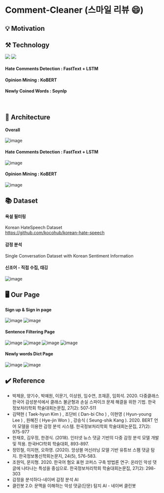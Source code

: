 # Comment-Cleaner (스마일 리뷰 😄)



## 💡 Motivation 



## ⚒ Technology 
<img src="https://img.shields.io/badge/Python-3776AB?style=flat-square&logo=Python&logoColor=white"/>

<img src="https://img.shields.io/badge/Django-092E20?style=flat-square&logo=Python&logoColor=white"/> 

#### Hate Comments Detection : FastText + LSTM <br>
#### Opinion Mining : KoBERT <br>
#### Newly Coined Words : Soynlp
<br>


## 🧩 Architecture
#### Overall 
![image](https://user-images.githubusercontent.com/73945188/170412288-ec334e9b-85db-462e-af54-dd25610a5eac.png) <br>

#### Hate Comments Detection : FastText + LSTM
![image](https://user-images.githubusercontent.com/73945188/170412312-ee365abe-3767-4945-a2cf-e23f4e253556.png) <br>

#### Opinion Mining : KoBERT
![image](https://user-images.githubusercontent.com/73945188/170412302-ee3e6386-db01-4b57-84d8-48ae0b7f4ac3.png)
 <br>



## 📚 Dataset
####  욕설 필터링 
Korean HateSpeech Dataset <br>
https://github.com/kocohub/korean-hate-speech

####  감정 분석
Single Conversation Dataset with Korean Sentiment Information

####  신조어 - 직접 수집, 태깅
![image](https://user-images.githubusercontent.com/73945188/170412167-c1f71d84-884a-4396-9458-7d20aa44c5f5.png)


## 🖥 Our Page
#### Sign up & Sign in page
![image](https://user-images.githubusercontent.com/73945188/170411907-5e58ae88-7df9-4164-be97-f506a458f2c6.png)
![image](https://user-images.githubusercontent.com/73945188/170411900-6c8c11f0-27f2-459b-95a9-62045f0288ba.png)

#### Sentence Filtering Page
![image](https://user-images.githubusercontent.com/73945188/170411803-4c521c48-8348-485a-bbc9-9ed15bc84094.png)
![image](https://user-images.githubusercontent.com/73945188/170411852-fa84f64e-fe2d-47cc-9f80-8aa1946860c0.png)
![image](https://user-images.githubusercontent.com/73945188/170411861-e595dd97-292c-4546-afe1-168923ab214a.png)
![image](https://user-images.githubusercontent.com/73945188/170411870-f0637a4e-4bba-4be7-9cca-1d6448fac54d.png)

#### Newly words Dict Page
![image](https://user-images.githubusercontent.com/73945188/170411914-0270c079-45be-4c65-95f9-c7d0aaab1ada.png)
![image](https://user-images.githubusercontent.com/73945188/170411878-6e066b5f-58a5-406c-aabe-dbe01104aa83.png)

## ✔️ Reference
*  박제윤, 양기수, 박예원, 이문기, 이상원, 임수연, 조재훈, 임희석. 2020. 다중클래스 한국어 감성분석에서 클래스 불균형과 손실 스파이크 문제 해결을 위한 기법. 한국정보처리학회 학술대회논문집, 27(2): 507-511
* 김택현 ( Taek-hyun Kim ) , 조단비 ( Dan-bi Cho ) , 이현영 ( Hyun-young Lee ) , 원혜진 ( Hye-jin Won ) , 강승식 ( Seung-shik Kang ). 2020. BERT 언어 모델을 이용한 감정 분석 시스템. 한국정보처리학회 학술대회논문집, 27(2): 975-977
* 한재호, 김우정, 한경식. (2018). 인터넷 뉴스 댓글 기반의 다중 감정 분석 모델 개발 및 적용. 한국HCI학회 학술대회, 893-897.
* 정민철, 이지현, 오하영. (2020). 앙상블 머신러닝 모델 기반 유튜브 스팸 댓글 탐지. 한국정보통신학회논문지, 24(5), 576-583.
* 조원익, 문지형. 2020. 한국어 혐오 표현 코퍼스 구축 방법론 연구: 온라인 악성 댓글에 나타나는 특성을 중심으로. 한국정보처리학회 학술대회논문집, 27(2): 298-303
* 감정을 분석하다-네이버 감정 분석 AI
* 클린봇 2.0: 문맥을 이해하는 악성 댓글(단문) 탐지 AI - 네이버 클린봇


